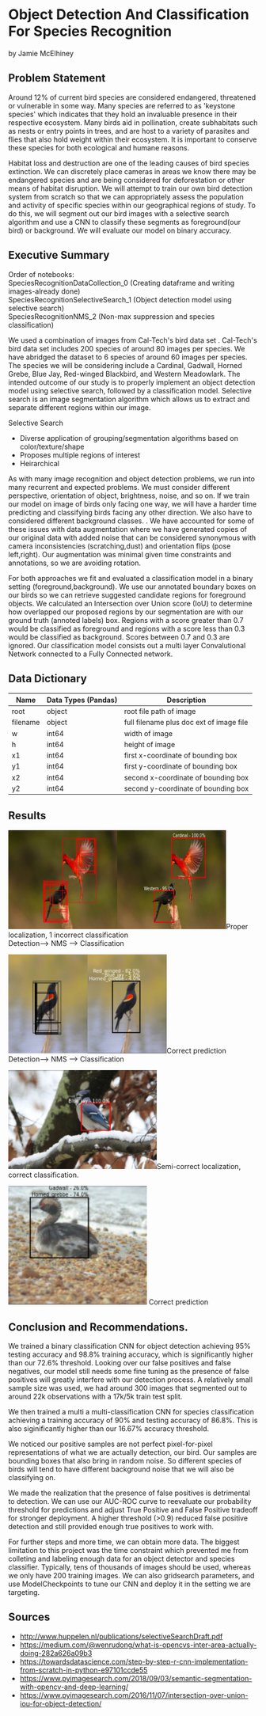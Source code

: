 # Object Detection And Classification For Species Recognition
by Jamie McElhiney
## Problem Statement

Around 12% of current bird species are considered endangered, threatened or vulnerable in some way. Many species are referred to as 'keystone species' which indicates that they hold an invaluable presence in their respective ecosystem. 
Many birds aid in pollination, create subhabitats such as nests or entry points in trees, and are host to a variety of parasites and flies that also hold weight within their ecosystem. It is important to conserve these species for both ecological and humane reasons.

Habitat loss and destruction are one of the leading causes of bird species extinction. We can discretely place cameras in areas we know there may be endangered species and are being considered for deforestation or other means of habitat disruption. We will attempt to train our own bird detection system from scratch so that we can appropriately assess the population and activity of specific species within our geographical regions of study. To do this, we will segment out our bird images with a selective search algorithm and use a CNN to classify these segments as foreground(our bird) or background. We will evaluate our model on binary accuracy.

## Executive Summary

Order of notebooks:  
SpeciesRecognitionDataCollection_0 (Creating dataframe and writing images-already done)  
SpeciesRecognitionSelectiveSearch_1 (Object detection model using selective search)  
SpeciesRecognitionNMS_2 (Non-max suppression and species classification)  

We used a combination of images from Cal-Tech's bird data set . Cal-Tech's bird data set includes 200 species of around 80 images per species. We have abridged the dataset to 6 species of around 60 images per species. The species we will be considering include a Cardinal, Gadwall, Horned Grebe, Blue Jay, Red-winged Blackbird, and Western Meadowlark. The intended outcome of our study is to properly implement an object detection model using selective search, followed by a classification model. Selective search is an image segmentation algorithm which allows us to extract and separate different regions within our image. 

Selective Search
- Diverse application of grouping/segmentation algorithms based on color/texture/shape  
- Proposes multiple regions of interest  
- Heirarchical 

As with many image recognition and object detection problems, we run into many recurrent and expected problems. We must consider different perspective, orientation of object, brightness, noise, and so on. If we train our model on image of birds only facing one way, we will have a harder time predicting and classifying birds facing any other direction. We also have to considered different background classes. . We have accounted for some of these issues with data augmentation where we have generated copies of our original data with added noise that can be considered synonymous with camera inconsistencies (scratching,dust) and orientation flips (pose left,right). Our augmentation was minimal given time constraints and annotations, so we are avoiding rotation.

For both approaches we fit and evaluated a classification model in a binary setting (foreground,background). We use our annotated boundary boxes on our birds so we can retrieve suggested candidate regions for foreground objects. We calculated an Intersection over Union score (IoU) to determine how overlapped our proposed regions by our segmentation are with our ground truth (annoted labels) box. Regions with a score greater than 0.7 would be classified as foreground and regions with a score less than 0.3 would be classified as background. Scores between 0.7 and 0.3 are ignored. Our classification model consists out a multi layer Convalutional Network connected to a Fully Connected network.


## Data Dictionary


| Name| Data Types (Pandas) | Description |
|---|---|---|
|root|object|root file path of image|
|filename|object|full filename plus doc ext of image file|
|w|int64|width of image|
|h|int64|height of image|
|x1|int64|first x-coordinate of bounding box|
|y1|int64|first y-coordinate of bounding box|
|x2|int64|second x-coordinate of bounding box|
|y2|int64|second y-coordinate of bounding box|

## Results
 
<img src=./images/Capture30.jpg width="220" height="200"><img src=./images/Capture24.jpg width="220" height="200">Proper localization, 1 incorrect classification  
Detection--> NMS --> Classification

<img src=./images/Capture32.jpg width="160" height="200"><img src=./images/Capture33.jpg width="160" height="200">Correct prediction    
Detection--> NMS --> Classification

 
<img src=./images/Capture35.jpg width="300" height="200">Semi-correct localization, correct classification.

<img src=./images/Capture29.jpg width="280" height="240">  
Correct prediction


## Conclusion and Recommendations.

We trained a binary classification CNN for object detection achieving 95% testing accuracy and 98.8% training accuracy, which is significantly higher than our 72.6% threshold. Looking over our false positives and false negatives, our model still needs some fine tuning as the presence of false positives will greatly interfere with our detection process. A relatively small sample size was used, we had around 300 images that segmented out to around 22k observations with a 17k/5k train test split.

We then trained a multi a multi-classification CNN for species classification achieving a training accuracy of 90% and testing accuracy of 86.8%. This is also siginificantly higher than our 16.67% accuracy threshold.

We noticed our positive samples are not perfect pixel-for-pixel representations of what we are actually detection, our bird. Our samples are bounding boxes that also bring in random noise. So different species of birds will tend to have different background noise that we will also be classifying on.

We made the realization that the presence of false positives is detrimental to detection. We can use our AUC-ROC curve to reevaluate our probability threshold for predictions and adjust True Positive and False Positive tradeoff for stronger deployment. A higher threshold (>0.9) reduced false positive detection and still provided enough true positives to work with.

For further steps and more time, we can obtain more data. The biggest limitation to this project was the time constraint which prevented me from colleting and labeling enough data for an object detector and species classifier. Typically, tens of thousands of images should be used, whereas we only have 200 training images. We can also gridsearch parameters, and use ModelCheckpoints to tune our CNN and deploy it in the setting we are targeting. 

## Sources
- http://www.huppelen.nl/publications/selectiveSearchDraft.pdf
- https://medium.com/@wenrudong/what-is-opencvs-inter-area-actually-doing-282a626a09b3
- https://towardsdatascience.com/step-by-step-r-cnn-implementation-from-scratch-in-python-e97101ccde55
- https://www.pyimagesearch.com/2018/09/03/semantic-segmentation-with-opencv-and-deep-learning/
- https://www.pyimagesearch.com/2016/11/07/intersection-over-union-iou-for-object-detection/
